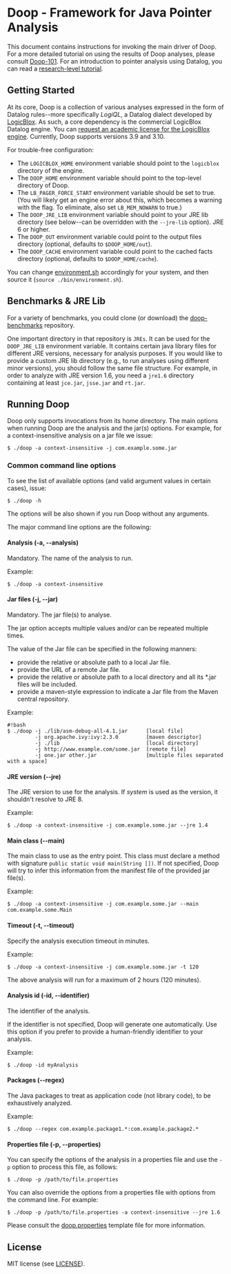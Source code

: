 # Doop - Framework for Java Pointer Analysis

This document contains instructions for invoking the main driver of Doop. For a more detailed tutorial on using the results of Doop analyses, please consult [Doop-101](docs/doop-101.md). For an introduction to pointer analysis using Datalog, you can read a [research-level tutorial](http://yanniss.github.io/points-to-tutorial15.pdf).

## Getting Started

At its core, Doop is a collection of various analyses expressed in the form of Datalog rules--more specifically *LogiQL*, a Datalog dialect developed by [LogicBlox](http://www.logicblox.com/). As such, a core dependency is the commercial LogicBlox Datalog engine. You can [request an academic license for the LogicBlox engine](http://www.logicblox.com/learn/academic-license-request-form/). Currently, Doop supports versions 3.9 and 3.10.

For trouble-free configuration:

* The `LOGICBLOX_HOME` environment variable should point to the `logicblox` directory of the engine.
* The `DOOP_HOME` environment variable should point to the top-level directory of Doop.
* The `LB_PAGER_FORCE_START` environment variable should be set to true. (You will likely get an engine error about this, which becomes a warning with the flag. To eliminate, also set `LB_MEM_NOWARN` to true.)
* The `DOOP_JRE_LIB` environment variable should point to your JRE lib directory (see below--can be overridden with the `--jre-lib` option). JRE 6 or higher.
* The `DOOP_OUT` environment variable could point to the output files directory (optional, defaults to `$DOOP_HOME/out`).
* The `DOOP_CACHE` environment variable could point to the cached facts directory (optional, defaults to `$DOOP_HOME/cache`).

You can change [environment.sh](bin/environment.sh) accordingly for your system, and then source it (`source ./bin/environment.sh`).


## Benchmarks & JRE Lib

For a variety of benchmarks, you could clone (or download) the [doop-benchmarks](https://bitbucket.org/yanniss/doop-benchmarks) repository.

One important directory in that repository is `JREs`. It can be used for the `DOOP_JRE_LIB` environment variable. It contains certain java library files for different JRE versions, necessary for analysis purposes. If you would like to provide a custom JRE lib directory (e.g., to run analyses using different minor versions), you should follow the same file structure. For example, in order to analyze with JRE version 1.6, you need a `jre1.6` directory containing at least `jce.jar`, `jsse.jar` and `rt.jar`.


## Running Doop

Doop only supports invocations from its home directory. The main options when running Doop are the analysis and the jar(s) options. For example, for a context-insensitive analysis on a jar file we issue:

    $ ./doop -a context-insensitive -j com.example.some.jar

### Common command line options
To see the list of available options (and valid argument values in certain cases), issue:

    $ ./doop -h

The options will be also shown if you run Doop without any arguments.

The major command line options are the following:

#### Analysis (-a, --analysis)
Mandatory. The name of the analysis to run.

Example:

    $ ./doop -a context-insensitive

#### Jar files  (-j, --jar)
Mandatory. The jar file(s) to analyse.

The jar option accepts multiple values and/or can be repeated multiple times.

The value of the Jar file can be specified in the following manners:

* provide the relative or absolute path to a local Jar file.
* provide the URL of a remote Jar file.
* provide the relative or absolute path to a local directory and all its \*.jar files will be included.
* provide a maven-style expression to indicate a Jar file from the Maven central repository.

Example:

```
#!bash
$ ./doop -j ./lib/asm-debug-all-4.1.jar      [local file]
		 -j org.apache.ivy:ivy:2.3.0         [maven descriptor]
		 -j ./lib                            [local directory]
		 -j http://www.example.com/some.jar  [remote file]
		 -j one.jar other.jar                [multiple files separated with a space]
```

#### JRE version (--jre)
The JRE version to use for the analysis. If *system* is used as the version, it shouldn't resolve to JRE 8.

Example:

    $ ./doop -a context-insensitive -j com.example.some.jar --jre 1.4

#### Main class (--main)
The main class to use as the entry point. This class must declare a method with signature `public static void main(String [])`. If not specified, Doop will try to infer this information from the manifest file of the provided jar file(s).

Example:

    $ ./doop -a context-insensitive -j com.example.some.jar --main com.example.some.Main

#### Timeout (-t, --timeout)
Specify the analysis execution timeout in minutes.

Example:

    $ ./doop -a context-insensitive -j com.example.some.jar -t 120

The above analysis will run for a maximum of 2 hours (120 minutes).

#### Analysis id (-id, --identifier)
The identifier of the analysis.

If the identifier is not specified, Doop will generate one automatically. Use this option if you prefer
to provide a human-friendly identifier to your analysis.

Example:

    $ ./doop -id myAnalysis

#### Packages (--regex)
The Java packages to treat as application code (not library code), to be exhaustively analyzed.

Example:

    $ ./doop --regex com.example.package1.*:com.example.package2.*

#### Properties file (-p, --properties)
You can specify the options of the analysis in a properties file and use the `-p` option
to process this file, as follows:

    $ ./doop -p /path/to/file.properties

You can also override the options from a properties file with options from the command line. For example:

    $ ./doop -p /path/to/file.properties -a context-insensitive --jre 1.6

Please consult the [doop.properties](doop.properties) template file for more information.


## License
MIT license (see [LICENSE](LICENSE)).
